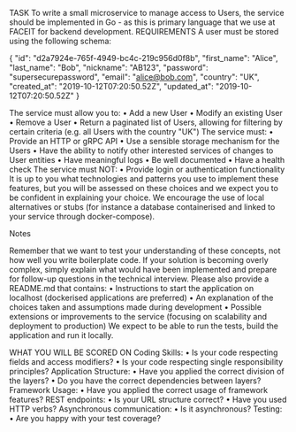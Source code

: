 TASK
To write a small microservice to manage access to Users, the service should be implemented in Go - as
this is primary language that we use at FACEIT for backend development.
REQUIREMENTS
A user must be stored using the following schema:

{
    "id": "d2a7924e-765f-4949-bc4c-219c956d0f8b",
    "first_name": "Alice",
    "last_name": "Bob",
    "nickname": "AB123",
    "password": "supersecurepassword",
    "email": "alice@bob.com",
    "country": "UK",
    "created_at": "2019-10-12T07:20:50.52Z",
    "updated_at": "2019-10-12T07:20:50.52Z"
}

The service must allow you to:
• Add a new User
• Modify an existing User
• Remove a User
• Return a paginated list of Users, allowing for filtering by certain criteria (e.g. all Users with the
country &quot;UK&quot;)
The service must:
• Provide an HTTP or gRPC API
• Use a sensible storage mechanism for the Users
• Have the ability to notify other interested services of changes to User entities
• Have meaningful logs
• Be well documented
• Have a health check
The service must NOT:
• Provide login or authentication functionality
It is up to you what technologies and patterns you use to implement these features, but you will be
assessed on these choices and we expect you to be confident in explaining your choice. We encourage the
use of local alternatives or stubs (for instance a database containerised and linked to your service through
docker-compose).

Notes

Remember that we want to test your understanding of these concepts, not how well you write boilerplate
code. If your solution is becoming overly complex, simply explain what would have been implemented
and prepare for follow-up questions in the technical interview.
Please also provide a README.md that contains:
• Instructions to start the application on localhost (dockerised applications are preferred)
• An explanation of the choices taken and assumptions made during development
• Possible extensions or improvements to the service (focusing on scalability and deployment to
production)
We expect to be able to run the tests, build the application and run it locally.

WHAT YOU WILL BE SCORED ON
Coding Skills:
• Is your code respecting fields and access modifiers?
• Is your code respecting single responsibility principles?
Application Structure:
• Have you applied the correct division of the layers?
• Do you have the correct dependencies between layers?
Framework Usage:
• Have you applied the correct usage of framework features?
REST endpoints:
• Is your URL structure correct?
• Have you used HTTP verbs?
Asynchronous communication:
• Is it asynchronous?
Testing:
• Are you happy with your test coverage?